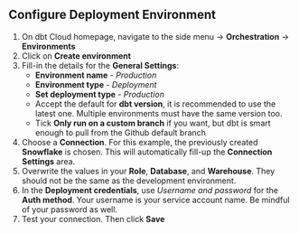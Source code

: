 ## Configure Deployment Environment

1. On dbt Cloud homepage, navigate to the side menu -> **Orchestration** -> **Environments**
2. Click on **Create environment**
3. Fill-in the details for the **General Settings**:
   - **Environment name** - *Production*
   - **Environment type** - *Deployment*
   - **Set deployment type** - *Production*
   - Accept the default for **dbt version**, it is recommended to use the latest one. Multiple environments must have the same version too.
   - Tick **Only run on a custom branch** if you want, but dbt is smart enough to pull from the Github default branch
4. Choose a **Connection**. For this example, the previously created **Snowflake** is chosen. This will automatically fill-up the **Connection Settings** area.
5. Overwrite the values in your **Role**, **Database**, and **Warehouse**. They should not be the same as the development environment.
6. In the **Deployment credentials**, use *Username and password* for the **Auth method**. Your username is your service account name. Be mindful of your password as well.
7. Test your connection. Then click **Save**
